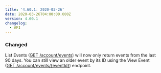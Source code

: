 ```yaml
---
title: '4.60.1: 2020-03-26'
date: 2020-03-26T04:00:00.000Z
version: 4.60.1
changelog:
  - API
---
```

### Changed

List Events ([GET /account/events](/api/v4/account-events)) will now only return events from the last 90 days. You can still view an older event by its ID using the View Event ([GET /account/events/{eventId}](/api/v4/account-events-event-id)) endpoint.
